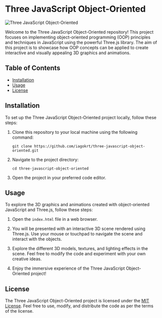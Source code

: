 
# Three JavaScript Object-Oriented

![Three JavaScript Object-Oriented](https://github.com/iagokrt/three-javascript-object-oriented/blob/main/preview.png)

Welcome to the Three JavaScript Object-Oriented repository! This project focuses on implementing object-oriented programming (OOP) principles and techniques in JavaScript using the powerful Three.js library. The aim of this project is to showcase how OOP concepts can be applied to create interactive and visually appealing 3D graphics and animations.

## Table of Contents

-   [Installation](https://chat.openai.com/#installation)
-   [Usage](https://chat.openai.com/#usage)
-   [License](https://chat.openai.com/#license)

## Installation

To set up the Three JavaScript Object-Oriented project locally, follow these steps:

1.  Clone this repository to your local machine using the following command:

    `git clone https://github.com/iagokrt/three-javascript-object-oriented.git` 
    
2.  Navigate to the project directory:
    
    `cd three-javascript-object-oriented` 
    
3.  Open the project in your preferred code editor.
    

## Usage

To explore the 3D graphics and animations created with object-oriented JavaScript and Three.js, follow these steps:

1.  Open the `index.html` file in a web browser.
    
2.  You will be presented with an interactive 3D scene rendered using Three.js. Use your mouse or touchpad to navigate the scene and interact with the objects.
    
3.  Explore the different 3D models, textures, and lighting effects in the scene. Feel free to modify the code and experiment with your own creative ideas.
    
4.  Enjoy the immersive experience of the Three JavaScript Object-Oriented project!

## License

The Three JavaScript Object-Oriented project is licensed under the [MIT License](https://github.com/iagokrt/three-javascript-object-oriented/blob/main/LICENSE). Feel free to use, modify, and distribute the code as per the terms of the license.
